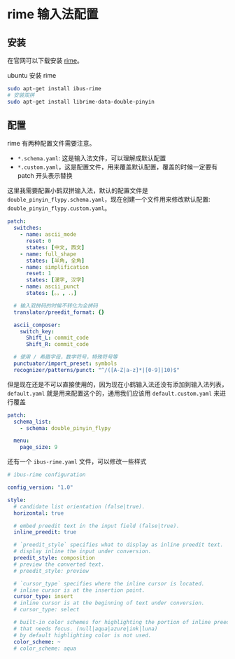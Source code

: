 # rime 输入法配置

## 安装

在官网可以下载安装 [rime](https://rime.im/download/)。

ubuntu 安装 rime

```bash
sudo apt-get install ibus-rime
# 安装双拼
sudo apt-get install librime-data-double-pinyin
```

## 配置

rime 有两种配置文件需要注意。

- `*.schema.yaml`: 这是输入法文件，可以理解成默认配置
- `*.custom.yaml`，这是配置文件，用来覆盖默认配置，覆盖的时候一定要有 patch 开头表示替换

这里我需要配置小鹤双拼输入法，默认的配置文件是 `double_pinyin_flypy.schema.yaml`，现在创建一个文件用来修改默认配置: `double_pinyin_flypy.custom.yaml`。

```yaml
patch:
  switches:
    - name: ascii_mode
      reset: 0
      states: [中文, 西文]
    - name: full_shape
      states: [半角, 全角]
    - name: simplification
      reset: 1
      states: [漢字, 汉字]
    - name: ascii_punct
      states: [。，, ．，]

  # 输入双拼码的时候不转化为全拼码
  translator/preedit_format: {}

  ascii_composer:
    switch_key:
      Shift_L: commit_code
      Shift_R: commit_code

  # 使用 / 希腊字母，数学符号，特殊符号等
  punctuator/import_preset: symbols
  recognizer/patterns/punct: "^/([A-Z|a-z]*|[0-9]|10)$"
```

但是现在还是不可以直接使用的，因为现在小鹤输入法还没有添加到输入法列表，`default.yaml` 就是用来配置这个的，通用我们应该用 `default.custom.yaml` 来进行覆盖

```yaml
patch:
  schema_list:
    - schema: double_pinyin_flypy

  menu:
    page_size: 9
```

还有一个 `ibus-rime.yaml` 文件，可以修改一些样式

```yaml
# ibus-rime configuration

config_version: "1.0"

style:
  # candidate list orientation (false|true).
  horizontal: true

  # embed preedit text in the input field (false|true).
  inline_preedit: true

  # `preedit_style` specifies what to display as inline preedit text.
  # display inline the input under conversion.
  preedit_style: composition
  # preview the converted text.
  # preedit_style: preview

  # `cursor_type` specifies where the inline cursor is located.
  # inline cursor is at the insertion point.
  cursor_type: insert
  # inline cursor is at the beginning of text under conversion.
  # cursor_type: select

  # built-in color schemes for highlighting the portion of inline preedit text
  # that needs focus. (null|aqua|azure|ink|luna)
  # by default highlighting color is not used.
  color_scheme: ~
  # color_scheme: aqua
```
